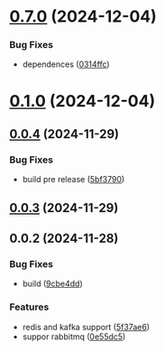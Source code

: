 # [0.7.0](https://github.com/andrehrferreira/cmmv-queue/compare/v0.1.0...v0.7.0) (2024-12-04)


### Bug Fixes

* dependences ([0314ffc](https://github.com/andrehrferreira/cmmv-queue/commit/0314ffc2d27534d679de61e360ac6928245cd0cf))



# [0.1.0](https://github.com/andrehrferreira/cmmv-queue/compare/v0.0.4...v0.1.0) (2024-12-04)



## [0.0.4](https://github.com/andrehrferreira/cmmv-queue/compare/v0.0.3...v0.0.4) (2024-11-29)


### Bug Fixes

* build pre release ([5bf3790](https://github.com/andrehrferreira/cmmv-queue/commit/5bf37900cc28f8e18dd6239d733f4e1d79166868))



## [0.0.3](https://github.com/andrehrferreira/cmmv-queue/compare/v0.0.2...v0.0.3) (2024-11-29)



## 0.0.2 (2024-11-28)


### Bug Fixes

* build ([9cbe4dd](https://github.com/andrehrferreira/cmmv-queue/commit/9cbe4ddeb29ce3b99f596e9b1ecd77defdcdfe1c))


### Features

* redis and kafka support ([5f37ae6](https://github.com/andrehrferreira/cmmv-queue/commit/5f37ae60067a6e4115b604a26158eeb6c6af10c1))
* suppor rabbitmq ([0e55dc5](https://github.com/andrehrferreira/cmmv-queue/commit/0e55dc5af20f512a88152afcc91f2699dc626882))



